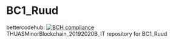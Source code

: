 # BC1_Ruud 
bettercodehub: [![BCH compliance](https://bettercodehub.com/edge/badge/web3assignments/BC1_Ruud?branch=master)](https://bettercodehub.com/) 
<br> 
THUASMinorBlockchain_20192020B_IT repository for BC1_Ruud 
<br> 
